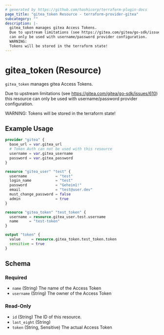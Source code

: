 ```yaml
---
# generated by https://github.com/hashicorp/terraform-plugin-docs
page_title: "gitea_token Resource - terraform-provider-gitea"
subcategory: ""
description: |-
  gitea_token manages gitea Access Tokens.
  Due to upstream limitations (see https://gitea.com/gitea/go-sdk/issues/610) this resource
  can only be used with username/password provider configuration.
  WARNING:
  Tokens will be stored in the terraform state!
---
```


# gitea_token (Resource)

`gitea_token` manages gitea Access Tokens.

Due to upstream limitations (see https://gitea.com/gitea/go-sdk/issues/610) this resource
can only be used with username/password provider configuration.

WARNING:
Tokens will be stored in the terraform state!

## Example Usage

```terraform
provider "gitea" {
  base_url = var.gitea_url
  # Token Auth can not be used with this resource
  username = var.gitea_username
  password = var.gitea_password
}

resource "gitea_user" "test" {
  username             = "test"
  login_name           = "test"
  password             = "Geheim1!"
  email                = "test@user.dev"
  must_change_password = false
  admin                = true
}

resource "gitea_token" "test_token" {
  username = resource.gitea_user.test.username
  name     = "test-token"
}

output "token" {
  value     = resource.gitea_token.test_token.token
  sensitive = true
}
```

<!-- schema generated by tfplugindocs -->
## Schema

### Required

- `name` (String) The name of the Access Token
- `username` (String) The owner of the Access Token

### Read-Only

- `id` (String) The ID of this resource.
- `last_eight` (String)
- `token` (String, Sensitive) The actual Access Token
